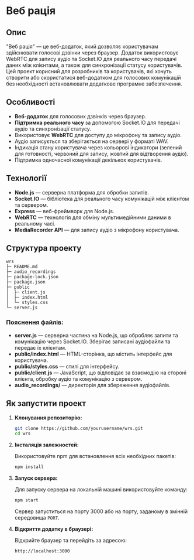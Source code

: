 # Веб рація

## Опис

"Веб рація" — це веб-додаток, який дозволяє користувачам здійснювати голосові дзвінки через браузер. Додаток використовує WebRTC для запису аудіо та Socket.IO для реального часу передачі даних між клієнтами, а також для синхронізації статусу користувачів. Цей проект корисний для розробників та користувачів, які хочуть створити або скористатися веб-додатком для голосових комунікацій без необхідності встановлювати додаткове програмне забезпечення.

## Особливості

- **Веб-додаток** для голосових дзвінків через браузер.
- **Підтримка реального часу** за допомогою Socket.IO для передачі аудіо та синхронізації статусу.
- Використовує **WebRTC** для доступу до мікрофону та запису аудіо.
- Аудіо записується та зберігається на сервері у форматі WAV.
- Індикація стану користувача через кольорові індикатори (зелений для готовності, червоний для запису, жовтий для відтворення аудіо).
- Підтримка одночасної комунікації декількох користувачів.

## Технології

- **Node.js** — серверна платформа для обробки запитів.
- **Socket.IO** — бібліотека для реального часу комунікацій між клієнтом та сервером.
- **Express** — веб-фреймворк для Node.js.
- **WebRTC** — технологія для обміну мультимедійними даними в реальному часі.
- **MediaRecorder API** — для запису аудіо з мікрофону користувача.

## Структура проекту

```
wrs
├─ README.md
├─ audio_recordings
├─ package-lock.json
├─ package.json
├─ public
│  ├─ client.js
│  ├─ index.html
│  └─ styles.css
└─ server.js
```

### Пояснення файлів:

- **server.js** — серверна частина на Node.js, що обробляє запити та комунікацію через Socket.IO. Зберігає записані аудіофайли та передає їх клієнтам.
- **public/index.html** — HTML-сторінка, що містить інтерфейс для користувача.
- **public/styles.css** — стилі для інтерфейсу.
- **public/client.js** — JavaScript, що відповідає за взаємодію на стороні клієнта, обробку аудіо та комунікацію з сервером.
- **audio_recordings/** — директорія для збереження аудіофайлів.

## Як запустити проект

1. **Клонування репозиторію:**

   ```bash
   git clone https://github.com/yourusername/wrs.git
   cd wrs
   ```

2. **Інсталяція залежностей:**

   Використовуйте npm для встановлення всіх необхідних пакетів:

   ```bash
   npm install
   ```

3. **Запуск сервера:**

   Для запуску сервера на локальній машині використовуйте команду:

   ```bash
   npm start
   ```

   Сервер запуститься на порту 3000 або на порту, заданому в змінній середовища `PORT`.

4. **Відкриття додатку в браузері:**

   Відкрийте браузер та перейдіть за адресою:

   ```
   http://localhost:3000
   ```
